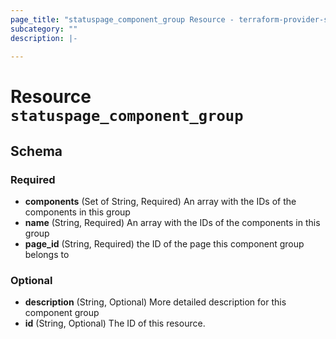 ```yaml
---
page_title: "statuspage_component_group Resource - terraform-provider-statuspage"
subcategory: ""
description: |-
  
---
```


# Resource `statuspage_component_group`





## Schema

### Required

- **components** (Set of String, Required) An array with the IDs of the components in this group
- **name** (String, Required) An array with the IDs of the components in this group
- **page_id** (String, Required) the ID of the page this component group belongs to

### Optional

- **description** (String, Optional) More detailed description for this component group
- **id** (String, Optional) The ID of this resource.



